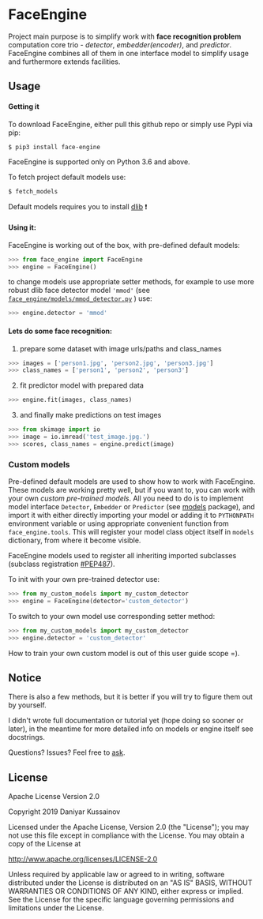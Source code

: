 # FaceEngine

Project main purpose is to simplify work with __face recognition problem__ 
computation core trio - _detector_, _embedder(encoder)_, and _predictor_. FaceEngine 
combines all of them in one interface model to simplify usage and furthermore 
extends facilities.

## Usage

#### Getting it
To download FaceEngine, either pull this github repo or simply use Pypi via pip:

    $ pip3 install face-engine
FaceEngine is supported only on Python 3.6 and above.
    
To fetch project default models use: 

    $ fetch_models
    
Default models requires you to install [dlib](http://dlib.net/compile.html) :heavy_exclamation_mark:

#### Using it:
FaceEngine is working out of the box, with pre-defined default models:

```python
>>> from face_engine import FaceEngine
>>> engine = FaceEngine()
```
to change models use appropriate setter methods, for example to use 
more robust dlib face detector model `'mmod'` (see [`face_engine/models/mmod_detector.py`](https://github.com/guesswh0/face_engine/blob/master/face_engine/models/mmod_detector.py)
) use:

```python
>>> engine.detector = 'mmod'
```
 
 
#### Lets do some __face recognition__:

1. prepare some dataset with image urls/paths and class_names
 
```python
>>> images = ['person1.jpg', 'person2.jpg', 'person3.jpg']
>>> class_names = ['person1', 'person2', 'person3']
```

2. fit predictor model with prepared data

```python
>>> engine.fit(images, class_names)
```

3. and finally make predictions on test images

```python
>>> from skimage import io
>>> image = io.imread('test_image.jpg.')
>>> scores, class_names = engine.predict(image)
```

### Custom models
Pre-defined default models are used to show how to work with FaceEngine. 
These models are working pretty well, but if you want to, you can work with your 
own _custom pre-trained models_. 
All you need to do is to implement model interface 
`Detector`, `Embedder` or `Predictor` (see [models](https://github.com/guesswh0/face_engine/blob/master/face_engine/models/__init__.py) 
package), and import it with either directly importing your model or adding it 
to `PYTHONPATH` environment variable or using appropriate convenient function 
from `face_engine.tools`. This will register your model class object itself 
in `models` dictionary, from where it become visible.
 
FaceEngine models used to register all inheriting imported subclasses 
(subclass registration [#PEP487](https://www.python.org/dev/peps/pep-0487/)).  

To init with your own pre-trained detector use:
```python
>>> from my_custom_models import my_custom_detector
>>> engine = FaceEngine(detector='custom_detector')
```

To switch to your own model use corresponding setter method:

```python
>>> from my_custom_models import my_custom_detector
>>> engine.detector = 'custom_detector'
```
 
How to train your own custom model is out of this user guide scope =).

## Notice
There is also a few methods, but it is better if you will try to figure them 
out by yourself.

I didn't wrote full documentation or tutorial yet (hope doing so sooner or later), 
in the meantime for more detailed info on models or engine itself see docstrings.

Questions? Issues? Feel free to [ask](https://github.com/guesswh0/face_engine/issues/new).
## License

Apache License Version 2.0

Copyright 2019 Daniyar Kussainov

Licensed under the Apache License, Version 2.0 (the "License");
you may not use this file except in compliance with the License.
You may obtain a copy of the License at

   http://www.apache.org/licenses/LICENSE-2.0

Unless required by applicable law or agreed to in writing, software
distributed under the License is distributed on an "AS IS" BASIS,
WITHOUT WARRANTIES OR CONDITIONS OF ANY KIND, either express or implied.
See the License for the specific language governing permissions and
limitations under the License.